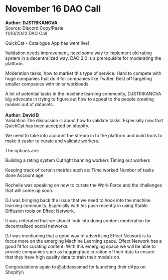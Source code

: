 # November 16 DAO Call

**Author: DJSTRIKANOVA**\
Source: Discord Copy/Paste\
11/16/2022 DAO Call

QuickCat - Catalogue App has went live!

Validation needs improvement, need some way to implement old rating system in a decentralized way. DAO 2.0 is a prerequisite for moderating the platform.

Moderation tasks, how to market this type of service. Hard to compete with huge companies that do it for companies like Twitter. Best off targeting smaller companies with tinier workloads.

A lot of potential tasks in the machine learning community, DJSTRIKANOVA big advocate in trying to figure out how to appeal to the people creating models out of datasets.\
\
**Author: David B**\
Validation The discussion is about how to validate tasks. Especially now that QuickCat has been accepted on shopify.

We need to take into account the stream in to the platform and build tools to make it easier to curate and validate workers.

The options are:

Building a rating system Outright banning workers Timing out workers

Keeping track of certain metrics such as: Time worked Number of tasks done Account age

Rochelle was speaking on how to curate the Work Force and the challenges that will come up soon.

DJ was bringing back the issue that we need to hook into the machine learning community. Especially with his push recently in using Stable Diffusion tools on Effect Network.

It was reiterated that we should look into doing content moderation for decentralized social networks.

DJ was mentioning that a good way of advertising Effect Network is to focus more on the emerging Machine Learning space. Effect Network has a good fit for curating content. With this emerging space we will be able to provide companies such as huggingface curation of their data to ensure that they have high quality data to train their models on.

Congratulations again to @abdessamad for launching their dApp on Shopify!\

